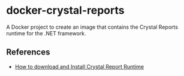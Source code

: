 # docker-crystal-reports
A Docker project to create an image that contains the Crystal Reports runtime for the .NET framework.

## References

- [How to download and Install Crystal Report Runtime](https://www.tektutorialshub.com/crystal-reports/how-to-download-and-install-crystal-report-runtime/)